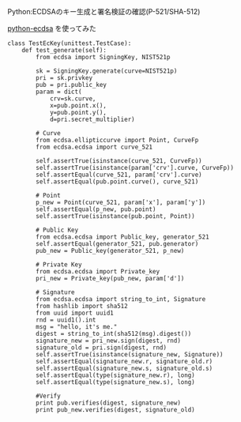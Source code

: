 Python:ECDSAのキー生成と署名検証の確認(P-521/SHA-512)

[python-ecdsa](https://github.com/warner/python-ecdsa) を使ってみた

    class TestEcKey(unittest.TestCase):
        def test_generate(self):
            from ecdsa import SigningKey, NIST521p
    
            sk = SigningKey.generate(curve=NIST521p)
            pri = sk.privkey
            pub = pri.public_key
            param = dict(
                crv=sk.curve,
                x=pub.point.x(),
                y=pub.point.y(),
                d=pri.secret_multiplier)
    
            # Curve
            from ecdsa.ellipticcurve import Point, CurveFp
            from ecdsa.ecdsa import curve_521
    
            self.assertTrue(isinstance(curve_521, CurveFp))
            self.assertTrue(isinstance(param['crv'].curve, CurveFp))
            self.assertEqual(curve_521, param['crv'].curve)
            self.assertEqual(pub.point.curve(), curve_521)
    
            # Point
            p_new = Point(curve_521, param['x'], param['y'])
            self.assertEqual(p_new, pub.point)
            self.assertTrue(isinstance(pub.point, Point))
    
            # Public Key
            from ecdsa.ecdsa import Public_key, generator_521
            self.assertEqual(generator_521, pub.generator)
            pub_new = Public_key(generator_521, p_new)
    
            # Private Key
            from ecdsa.ecdsa import Private_key
            pri_new = Private_key(pub_new, param['d'])
    
            # Signature
            from ecdsa.ecdsa import string_to_int, Signature
            from hashlib import sha512
            from uuid import uuid1
            rnd = uuid1().int
            msg = "hello, it's me."
            digest = string_to_int(sha512(msg).digest())
            signature_new = pri_new.sign(digest, rnd)
            signature_old = pri.sign(digest, rnd)
            self.assertTrue(isinstance(signature_new, Signature))
            self.assertEqual(signature_new.r, signature_old.r)
            self.assertEqual(signature_new.s, signature_old.s)
            self.assertEqual(type(signature_new.r), long)
            self.assertEqual(type(signature_new.s), long)
    
            #Verify
            print pub.verifies(digest, signature_new)
            print pub_new.verifies(digest, signature_old)
